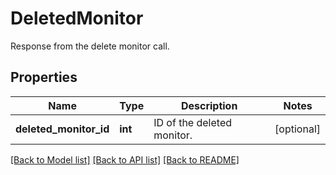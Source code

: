 # DeletedMonitor

Response from the delete monitor call.

## Properties
Name | Type | Description | Notes
------------ | ------------- | ------------- | -------------
**deleted_monitor_id** | **int** | ID of the deleted monitor. | [optional] 

[[Back to Model list]](README.md#documentation-for-models) [[Back to API list]](README.md#documentation-for-api-endpoints) [[Back to README]](README.md)


